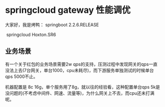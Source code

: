 # springcloud gateway 性能调优

大家好，我是烤鸭：
		springboot 2.2.6.RELEASE	

​        springcloud Hoxton.SR6



## 业务场景

有一个关于红包的业务场景需要2w qps的支持，压测过程中发现网关的qps一直没法上去(7台网关，单台1000，cpu未耗尽)，而下游服务单独测试的时候单台qps 5000不止。

机器配置是 8c 16g，单个服务用了8g，就以往的经验看，这种配置单台qps 5k是没问题的(不考虑中间件、网速、流量等)，为什么网关上不去，而cpu还未打满呢。






